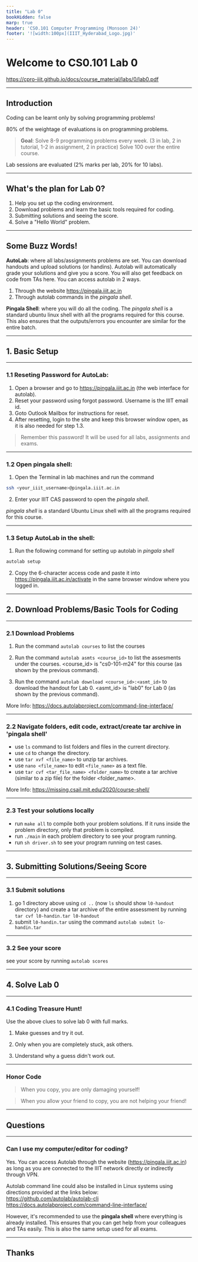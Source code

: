 ```yaml
---
title: "Lab 0"
bookHidden: false
marp: true
header: 'CS0.101 Computer Programming (Monsoon 24)'
footer: '![width:100px](IIIT_Hyderabad_Logo.jpg)'
---
```


# Welcome to CS0.101 Lab 0

https://cpro-iiit.github.io/docs/course_material/labs/0/lab0.pdf

---
## Introduction
Coding can be learnt only by solving programming problems!

80% of the weightage of evaluations is on programming problems.

> __Goal__: Solve 8-9 programming problems every week. 
> (3 in lab, 2 in tutorial, 1-2 in assignment, 2 in practice)
> Solve 100 over the entire course.   

Lab sessions are evaluated (2% marks per lab, 20% for 10 labs).

---
## What's the plan for Lab 0?

1. Help you set up the coding environment.
2. Download problems and learn the basic tools required for coding.
3. Submitting solutions and seeing the score.
4. Solve a "Hello World" problem.
---
## Some Buzz Words!
__AutoLab__: where all labs/assignments problems are set. You can download handouts and upload solutions (or handins). Autolab will automatically grade your solutions and give you a score. You will also get feedback on code from TAs here. You can access autolab in 2 ways.
1. Through the website https://pingala.iiit.ac.in
2. Through autolab commands in the _pingala shell_.

__Pingala Shell__: where you will do all the coding. The _pingala shell_ is a standard ubuntu linux shell with all the programs required for this course. This also ensures that the outputs/errors you encounter are similar for the entire batch.


---


## 1. Basic Setup


---


### 1.1 Reseting Password for AutoLab: 
1. Open a browser and go to https://pingala.iiit.ac.in (the web interface for autolab). 
2. Reset your password using forgot password. Username is the IIIT email id. 
3. Goto Outlook Mailbox for instructions for reset.
4. After resetting, login to the site and keep this browser window open, as it is also needed for step 1.3.

>Remember this password! It will be used for all labs, assignments and exams.


---
### 1.2 Open  pingala shell: 

1. Open the Terminal in lab machines and run the command
```bash
ssh <your_iiit_username>@pingala.iiit.ac.in
```
2. Enter your IIIT CAS password to open the _pingala shell_.

_pingala shell_ is a standard Ubuntu Linux shell with all the programs required for this course.

---
### 1.3 Setup AutoLab in the shell: 
1. Run the following command for setting up autolab in _pingala shell_
```bash
autolab setup
```

2. Copy the 6-character access code and paste it into https://pingala.iiit.ac.in/activate in the same browser window where you logged in.

---
## 2. Download Problems/Basic Tools for Coding

---
### 2.1 Download Problems
1. Run the  command `autolab courses` to list the courses

2. Run the command `autolab asmts <course_id>` to list the assesments under the courses. <course_id> is "cs0-101-m24" for this course (as shown by the previous command).

3. Run the command `autolab download <course_id>:<asmt_id>` to download the handout for Lab 0. <asmt_id> is "lab0" for Lab 0 (as shown by the previous command).

More Info: https://docs.autolabproject.com/command-line-interface/

---
### 2.2 Navigate folders, edit code, extract/create tar archive in 'pingala shell'

- use `ls` command to list folders and files in the current directory.
- use `cd` to change the directory.
- use `tar xvf <file_name>` to unzip tar archives.
- use `nano <file_name>` to edit `<file_name>` as a text file.
- use `tar cvf <tar_file_name> <folder_name>` to create a tar archive (similar to a zip file) for the folder <folder_name>.

More Info: https://missing.csail.mit.edu/2020/course-shell/ 

---
### 2.3 Test your solutions locally
- run `make all` to compile both your problem solutions. If it runs inside the problem directory, only that problem is compiled.
- run `./main` in each problem directory to see your program running.
- run `sh driver.sh` to see your program running on test cases. 


---
## 3. Submitting Solutions/Seeing Score 

---
### 3.1 Submit solutions
1. go 1 directory above using `cd ..` (now `ls` should show `l0-handout` directory) and create a tar archive of the entire assessment by running
```tar cvf l0-handin.tar l0-handout```
2. submit `l0-handin.tar` using the command
```autolab submit lo-handin.tar```

---
### 3.2 See your score

see your score by running
```autolab scores```

---
## 4. Solve Lab 0

---
### 4.1 Coding Treasure Hunt!

Use the above clues to solve lab 0 with full marks.

1. Make guesses and try it out.

2. Only when you are completely stuck, ask others.

3. Understand why a guess didn't work out.

---
### Honor Code

> When you copy, you are only damaging yourself!

> When you allow your friend to copy, you are not helping your friend!




---
## Questions
---
### Can I use my computer/editor for coding?
Yes. You can access Autolab through the website (https://pingala.iiit.ac.in) as long as you are connected to the IIIT network directly or indirectly through VPN.

Autolab command line could also be installed in Linux systems using directions provided at the links below:  
https://github.com/autolab/autolab-cli   
https://docs.autolabproject.com/command-line-interface/  

However, it's recommended to use the __pingala shell__ where everything is already installed. This ensures that you can get help from your colleagues and TAs easily. This is also the same setup used for all exams.

---
## Thanks
